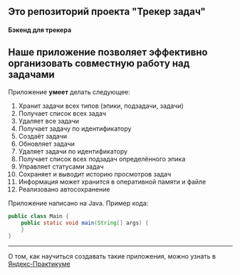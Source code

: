 ## Это репозиторий проекта "Трекер задач"
#### Бэкенд для трекера

Наше приложение __позволяет__ эффективно организовать совместную работу над задачами
-------

Приложение **умеет** делать следующее:
1. Хранит задачи всех типов (эпики, подзадачи, задачи)
2. Получает список всех задач
3. Удаляет все задачи
4. Получает задачу по идентификатору
5. Создаёт задачи
6. Обновляет задачи
7. Удаляет задачи по идентификатору
8. Получает список всех подзадач определённого эпика
9. Управляет статусами задач
10. Сохраняет и выводит историю просмотров задач
11. Информация может хранится в оперативной памяти и файле
12. Реализовано автосохранение

Приложение написано на Java. Пример кода:
```java
public class Main {
    public static void main(String[] args) {
    }
}
```
------
О том, как научиться создавать такие приложения, можно узнать в [Яндекс-Практикуме](https://practicum.yandex.ru/java-developer/ "Тут учат Java!")
